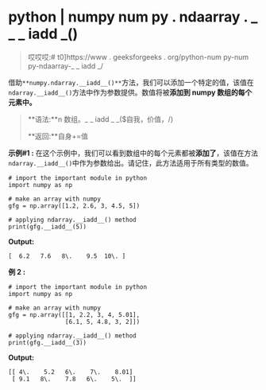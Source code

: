 # python | numpy num py . ndaarray . _ _ _ iadd _()

> 哎哎哎:# t0]https://www . geeksforgeeks . org/python-num py-num py-ndaarray-_ _ iadd _/

借助`**numpy.ndarray.__iadd__()**`方法，我们可以添加一个特定的值，该值在`ndarray.__iadd__()`方法中作为参数提供。数值将被**添加到 numpy 数组的每个元素中。**

> **语法:**n 数组。_ _ iadd _ _($自我，价值，/)
> 
> **返回:**自身+=值

**示例#1 :**
在这个示例中，我们可以看到数组中的每个元素都被**添加了**，该值在方法`ndarray.__iadd__()`中作为参数给出。请记住，此方法适用于所有类型的数值。

```
# import the important module in python
import numpy as np

# make an array with numpy
gfg = np.array([1.2, 2.6, 3, 4.5, 5])

# applying ndarray.__iadd__() method
print(gfg.__iadd__(5))
```

**Output:**

```
[  6.2   7.6   8\.    9.5  10\. ]

```

**例 2 :**

```
# import the important module in python
import numpy as np

# make an array with numpy
gfg = np.array([[1, 2.2, 3, 4, 5.01],
                [6.1, 5, 4.8, 3, 2]])

# applying ndarray.__iadd__() method
print(gfg.__iadd__(3))
```

**Output:**

```
[[ 4\.    5.2   6\.    7\.    8.01]
 [ 9.1   8\.    7.8   6\.    5\.  ]]

```